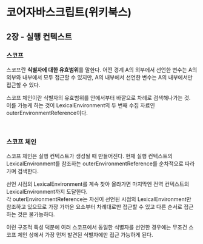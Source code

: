 # 코어자바스크립트(위키북스)


## 2장 - 실행 컨텍스트

### 스코프
스코프란 **식별자에 대한 유효범위**를 말한다.
어떤 경계 A의 외부에서 선언한 변수는 A의 외부와 내부에서 모두 접근할 수 있지만, A의 내부에서 선언한 변수는 A의 내부에서만 접근할 수 있다.

스코프 체인이란 식별자의 유효범위를 안에서부터 바깥으로 차례로 검색해나가는 것.  
이를 가능케 하는 것이 LexicalEnvironment의 두 번째 수집 자료인 outerEnvironmentReference이다.

<br/>

### 스코프 체인
스코프 체인은 실행 컨텍스트가 생성될 때 만들어진다.
현재 실행 컨텍스트의 LexicalEnvironment를 참조하는 outerEnvironmentReference를 순차적으로 따라가며 검색한다.

선언 시점의 LexicalEnvironment를 계속 찾아 올라가면 마지막엔 전역 컨텍스트의 LexicalEnvironment까지 도달한다.   
각 outerEnvironmentReference는 자신이 선언된 시점의 LexicalEnvironment만 참조하고 있으므로 가장 가까운 요소부터 차례대로만 접근할 수 있고 다른 순서로 접근하는 것은 불가능하다.

이런 구조적 특성 덕분에 여러 스코프에서 동일한 식별자를 선언한 경우에는 무조건 스코프 체인 상에서 가장 먼저 발견된 식별자에만 접근 가능하게 된다.


